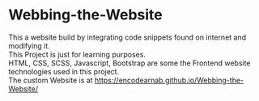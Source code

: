 # Webbing-the-Website
This a website build by integrating code snippets found on internet and modifying it.  
This Project is just for learning purposes.  
HTML, CSS, SCSS, Javascript, Bootstrap are some the Frontend website technologies used in this project.    
The custom Website is at https://encodearnab.github.io/Webbing-the-Website/
